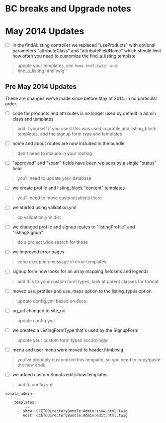# BC breaks and Upgrade notes
# May 2014 Updates
- [ ] in the findAListing controller we replaced "useProducts" with optional parameters "attributeClass" and "attributeFieldName" which should limit how often you need to customize the find_a_listing template
 
> update your templates, see ``home.html.twig` and ``find_a_listing.html.twig``

## Pre May 2014 Updates
These are changes we've made since before May of 2014.  In no particular order.

- [ ] code for products and attributes is no longer used by default in admin class and templates

> add it yourself if you use it
> this was used in profile and listing_block templates, and the signup form type and templates

- [ ] home and about routes are now included in the bundle

> don't need to include in your routing

- [ ] "approved" and "spam" fields have been replaces by a single "status" field

> you'll need to update your database

- [ ] we create profile and listing_block "content" templates

> you'll need to move customizations there

- [ ] we started using validation.yml

> cp validation.yml.dist

- [ ] we changed profile and signup routes to "listingProfile" and "listingSignup"

> do a project wide search for these

- [ ] we improved error pages

> echo exception.message in error templates

- [ ] signup form now looks for an array mapping fieldsets and legends

> add this to your custom form types, look at parent classes for format

- [ ] moved use_profiles and use_maps option to the listing_types option

> update config.yml based on docs

- [ ] og_url changed to site_url

> update config.yml

- [ ] we created a ListingFormType that's used by the SignupForm

> update your custom form types accordingly

- [ ] menu and user menu were moved to header.html.twig

> you've probably customized this tempalte, so you need to copy/paste the new code

- [ ] we added custom Sonata edit/show templates

> add to config.yml

	sonata_admin:
		...
	    templates:
	    	...
			show: CCETCDirectoryBundle:Admin:show.html.twig
			edit: CCETCDirectoryBundle:Admin:edit.html.twig
